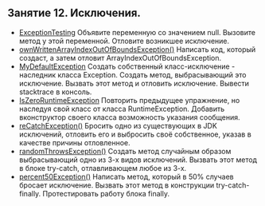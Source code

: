 ## Занятие 12. Исключения.

* [ExceptionTesting]() Объявите переменную со значением null. Вызовите метод у этой переменной.
Отловите возникшее исключение.
* [ownWrittenArrayIndexOutOfBoundsException()](UtilsException) Написать код, который создаст, а затем отловит ArrayIndexOutOfBoundsException.
* [MyDefaultException]() Создать собственный класс-исключение - наследник класса Exception. Создать метод, выбрасывающий это исключение.
Вызвать этот метод и отловить исключение. Вывести stacktrace в консоль.
* [IsZeroRuntimeException]() Повторить предыдущее упражнение, но наследуя свой класс от класса RuntimeException.
Добавить вконструктор своего класса возможность указания сообщения.
* [reCatchException()](UtilsException) Бросить одно из существующих в JDK исключений, отловить его и выбросить своё собственное, указав в качестве причины отловленное.
* [randomThrowsException()](UtilsException) Создать метод случайным образом выбрасывающий одно из 3-х видов исключений.
Вызвать этот метод в блоке try-catch, отлавливающем любое из 3-х.
* [percent50Exception()](UtilsException) Написать метод, который в 50% случаев бросает исключение.
Вызвать этот метод в конструкции try-catch-finally. Протестировать работу блока finally. 